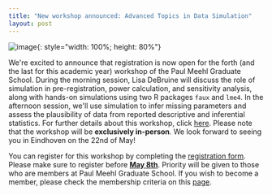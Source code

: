 ```yaml
---
title: "New workshop announced: Advanced Topics in Data Simulation"
layout: post
---
```

![image](https://github.com/PaulMeehlSchool/PaulMeehlSchool.github.io/assets/157975473/504f26cd-4d9b-4a90-b221-c9fe910cab1d){: style="width: 100%; height: 80%"}

We're excited to announce that registration is now open for the forth (and the last for this academic year) workshop of the Paul Meehl Graduate School. During the morning session, Lisa DeBruine will discuss the role of simulation in pre-registration, power calculation, and sensitivity analysis, along with hands-on simulations using two R packages `faux` and `lme4`. In the afternoon session, we'll use simulation to infer missing parameters and assess the plausibility of data from reported descriptive and inferential statistics. For further details about this workshop, click [here](simulation.md). Please note that the workshop will be **exclusively in-person**. We look forward to seeing you in Eindhoven on the 22nd of May!

You can register for this workshop by completing the [registration form](https://forms.office.com/Pages/ResponsePage.aspx?id=R_J9zM5gD0qddXBM9g78ZP_Kihp-VglPgWom9gajHXdUME5MOEVFWEg4RTFTVDFGUDNSTjBFNU5ERC4u). Please make sure to register before <ins>**May 8th**</ins>. Priority will be given to those who are members at Paul Meehl Graduate School. If you wish to become a member, please check the membership criteria on this [page](membership.md).
